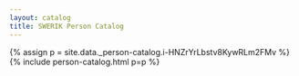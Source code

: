 ```yaml
---
layout: catalog
title: SWERIK Person Catalog
---
```

{% assign p = site.data._person-catalog.i-HNZrYrLbstv8KywRLm2FMv %}
{% include person-catalog.html p=p %}

